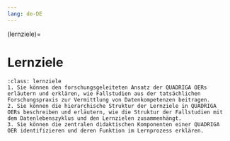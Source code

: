 ```yaml
---
lang: de-DE
---
```


(lernziele)=
# Lernziele

```{admonition} Das fallstudienbasierte didaktische Konzept von QUADRIGA
:class: lernziele
1. Sie können den forschungsgeleiteten Ansatz der QUADRIGA OERs erläutern und erklären, wie Fallstudien aus der tatsächlichen Forschungspraxis zur Vermittlung von Datenkompetenzen beitragen.
2. Sie können die hierarchische Struktur der Lernziele in QUADRIGA OERs beschreiben und erläutern, wie die Struktur der Fallstudien mit dem Datenlebenszyklus und den Lernzielen zusammenhängt.
3. Sie können die zentralen didaktischen Komponenten einer QUADRIGA OER identifizieren und deren Funktion im Lernprozess erklären.
```
